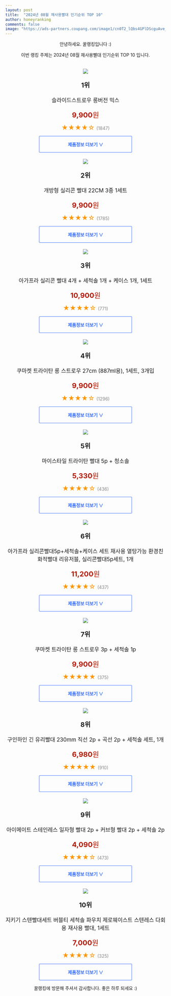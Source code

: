 ```yaml
---
layout: post
title:  "2024년 08월 재사용빨대 인기순위 TOP 10"
author: honeyranking
comments: false
image: "https://ads-partners.coupang.com/image1/cn0T2_lQbs4GPlDScguAve_uhVGP6NvzWTWcjCwBhDZr3QRtgejHJCLWIv9gnRPcV0-8bchRIXwH5a8DMS6aOBk95fmpq6caaecJxumaxed5dDv-SW-H3pX4yC79yA0sONTGdR5GsMe71OdiBKlpZwRSGTJBlhe1jSH4jPCnImIl6-KP2dD5_4OyBtLb9PCLFtHieJgaafZFYSB2A5GQXovqM_wW9YdlvhgJxkgSC5-5RpBHjnJMXHfFPGYFJeHKvA12_CTaHzprxBJSPTRd_jSnBa4wF1yHoQ=="
---
```

<p style="text-align: center;">안녕하세요. 꿀랭킹입니다 :)</p>
<p style="text-align: center;">이번 랭킹 주제는 2024년 08월 재사용빨대 인기순위 TOP 10 입니다.</p><center><img src="https://ads-partners.coupang.com/image1/cn0T2_lQbs4GPlDScguAve_uhVGP6NvzWTWcjCwBhDZr3QRtgejHJCLWIv9gnRPcV0-8bchRIXwH5a8DMS6aOBk95fmpq6caaecJxumaxed5dDv-SW-H3pX4yC79yA0sONTGdR5GsMe71OdiBKlpZwRSGTJBlhe1jSH4jPCnImIl6-KP2dD5_4OyBtLb9PCLFtHieJgaafZFYSB2A5GQXovqM_wW9YdlvhgJxkgSC5-5RpBHjnJMXHfFPGYFJeHKvA12_CTaHzprxBJSPTRd_jSnBa4wF1yHoQ==" style="margin-top:20px" /></center><p style="text-align: center; font-size: 20px"><b>1위</b></p><p style="text-align: center; font-size: 17px">슬라이드스트로우 롱버전 믹스</p><p style="text-align: center;"><span style="color: #b61800; font-size: 22px;"><b>9,900</b>원</span></p><p style="text-align: center;"><span style="color: #ff9600; font-size: 20px;">★★★★☆ </span><span style="color: #878787;">(1847)</span></p><center><a href="https://link.coupang.com/re/AFFSDP?lptag=AF3899140&subid=honeyrank&pageKey=7434940305&itemId=19319411675&vendorItemId=86433562345&traceid=V0-153-182d425912e02caa&requestid=20240830130000670299209549&token=31850C%7CMIXED"><div style="font-size: 14px; display: inline-block; padding: 15px 90px; color: #346aff; border-radius: 2px; border: 1px solid #346aff; cursor: pointer;"><b>제품정보 더보기 &or;</b></div></a></center><center><img src="https://ads-partners.coupang.com/image1/eZGzHdcagbQ5yUbzeQJ3nmZ7n2669uCdaCB4HBxZptmsiO8v8nmWCUJbzCCy0RZcKeLYpJ1BZxFACL4qSLwNJ-ru0iZm1VlzabXazy0XTmZtudPVnI4uy7DdagIp-byJYGNk3W_cegIGgRVNkSU8AkZ-oN5PceVCP6BfUwOZNTRwSgHXjzpC2AxCX7ZJ2U9JwJXSexy43hq4E_81Ou1GtCZ2rJzHLYxnVhVsqoLfHOa0MU7R1-YKRG5zpsFSnANHquNgk_28SWO5j-3yBmSUB_iu3k8UM1kVRY_erW7IpkXxCa_Tb99rC06NTw==" style="margin-top:20px" /></center><p style="text-align: center; font-size: 20px"><b>2위</b></p><p style="text-align: center; font-size: 17px">개방형 실리콘 빨대 22CM 3종 1세트</p><p style="text-align: center;"><span style="color: #b61800; font-size: 22px;"><b>9,900</b>원</span></p><p style="text-align: center;"><span style="color: #ff9600; font-size: 20px;">★★★★☆ </span><span style="color: #878787;">(1785)</span></p><center><a href="https://link.coupang.com/re/AFFSDP?lptag=AF3899140&subid=honeyrank&pageKey=7647802397&itemId=20340615215&vendorItemId=87425441442&traceid=V0-153-d3fa3cfb40e7ad82&requestid=20240830130000670299209549&token=31850C%7CMIXED"><div style="font-size: 14px; display: inline-block; padding: 15px 90px; color: #346aff; border-radius: 2px; border: 1px solid #346aff; cursor: pointer;"><b>제품정보 더보기 &or;</b></div></a></center><center><img src="https://ads-partners.coupang.com/image1/PRigoD2HBq01TjKsPZPHyVFop-JTnam5gqkMfd43dRPJCfFVR8V-xlhOHlVi_26CLYBIYtychoFrp5IWUMSn9pq2bGU1lURNe5FcRIZPC_20sgWKIx2_sPajxyle2y5QfNo4-m7E3aP2seyTpncjnPUYx62Ie166lMWRMwCWDIxLU7LLxwpYCXjXThU1KTs_egSlndbcmduiKVxJUdzZScU0kt_Rzezvhz5xIA6Zfi5vKDEBa_XhXGG93eGB7IwCUwtcNm3BgEB3nko8WoLXdhFnnHhfnfwH68o6QFa5Cg==" style="margin-top:20px" /></center><p style="text-align: center; font-size: 20px"><b>3위</b></p><p style="text-align: center; font-size: 17px">아가프라 실리콘 빨대 4개 + 세척솔 1개 + 케이스 1개, 1세트</p><p style="text-align: center;"><span style="color: #b61800; font-size: 22px;"><b>10,900</b>원</span></p><p style="text-align: center;"><span style="color: #ff9600; font-size: 20px;">★★★★☆ </span><span style="color: #878787;">(771)</span></p><center><a href="https://link.coupang.com/re/AFFSDP?lptag=AF3899140&subid=honeyrank&pageKey=1395617527&itemId=2430973160&vendorItemId=70424924479&traceid=V0-153-4f16ea5b5b2936cb&clickBeacon=544048b0-6684-11ef-a2ae-38834897360b%7E3&requestid=20240830130000670299209549&token=31850C%7CMIXED"><div style="font-size: 14px; display: inline-block; padding: 15px 90px; color: #346aff; border-radius: 2px; border: 1px solid #346aff; cursor: pointer;"><b>제품정보 더보기 &or;</b></div></a></center><center><img src="https://ads-partners.coupang.com/image1/vf60jEKOsgCgoG_qvUh2dsKmX_P5jUaFAlTW1fIlANQB185d7j120wW6pkxxvmLFatOt_3Hnh1DHsmSOxM3hCC72J2u78PnTSnQ-UefH9YiU8LO3oWY5tlhkLLMXlOgs9CioBmDNG9rrSe9uP0NEWpHGs6yb8Ivm2ms3NJP36qVHJaJ9e--C6f-uTMuOzucwtuH99EgGbr4H-435ppK1nL-JcxgxBrBRstXTRXHcHdhldpfWpZht9wxk2XvvsHTLmjQXBWdSGnvsfibsWkyro21mOmnutc_fMh1V8jMmWpDE1YqUIfxv_czRRsIKdA==" style="margin-top:20px" /></center><p style="text-align: center; font-size: 20px"><b>4위</b></p><p style="text-align: center; font-size: 17px">쿠마켓 트라이탄 롱 스트로우 27cm (887ml용), 1세트, 3개입</p><p style="text-align: center;"><span style="color: #b61800; font-size: 22px;"><b>9,900</b>원</span></p><p style="text-align: center;"><span style="color: #ff9600; font-size: 20px;">★★★★☆ </span><span style="color: #878787;">(1296)</span></p><center><a href="https://link.coupang.com/re/AFFSDP?lptag=AF3899140&subid=honeyrank&pageKey=8206749766&itemId=23543242699&vendorItemId=90707056219&traceid=V0-153-51ac87b637a4160b&clickBeacon=544048b0-6684-11ef-a7b4-340e74f1258b%7E3&requestid=20240830130000670299209549&token=31850C%7CMIXED"><div style="font-size: 14px; display: inline-block; padding: 15px 90px; color: #346aff; border-radius: 2px; border: 1px solid #346aff; cursor: pointer;"><b>제품정보 더보기 &or;</b></div></a></center><center><img src="https://ads-partners.coupang.com/image1/kbAAx9sNdhT9O9ZBkb_smaodVKCCNk-LuEtafblBN521T0cm8C3sMHSIF0NinP5fum42a3JSxvvr8GS5QN2a6lfgTxchuXnZ3cy5uOZ-yvirkBV_Ea5PpeEvVGYTqjrvadZj7fCWKNBORrnxvarRQO-hkmCQFI_osVqVA3TRv6dwW1ox1aWz0gjkUHCO1N6D5lki-IZEwNYPePvXbQsYOnSqEFyfyzD1cLtcqAT9IiC4MQdMWyMjWdPOg9w1n0ziUdHFep_sKbUoZ24t7FIwCM6AIJ68kXJMPg8=" style="margin-top:20px" /></center><p style="text-align: center; font-size: 20px"><b>5위</b></p><p style="text-align: center; font-size: 17px">마이스타일 트라이탄 빨대 5p + 청소솔</p><p style="text-align: center;"><span style="color: #b61800; font-size: 22px;"><b>5,330</b>원</span></p><p style="text-align: center;"><span style="color: #ff9600; font-size: 20px;">★★★★☆ </span><span style="color: #878787;">(436)</span></p><center><a href="https://link.coupang.com/re/AFFSDP?lptag=AF3899140&subid=honeyrank&pageKey=7149750706&itemId=17972660022&vendorItemId=85129814218&traceid=V0-153-1a2e420df0072087&requestid=20240830130000670299209549&token=31850C%7CMIXED"><div style="font-size: 14px; display: inline-block; padding: 15px 90px; color: #346aff; border-radius: 2px; border: 1px solid #346aff; cursor: pointer;"><b>제품정보 더보기 &or;</b></div></a></center><center><img src="https://ads-partners.coupang.com/image1/jMRTMcLkf8HOF9cZjJeHuxsUGI0ufTWyBfLZuTFBNcHlrwd5oR-qvYINhMO2_8_lRYC5lH_76Y9FOErDuGb6PuUVUXYimktFmIZfnjPhlQ6fgeIFuGAWW9JUW0JgQ2FaYSFMPIq3f1V3Wu6rZtutTPCGbH75ZTj-jgbtm4i5P-W-zYjSMiy7_lf7p9jULxG79nowHXzYE0hjkZihfuAMJBALlcrleCD1Tw7n6WtJXZ-UrzV_MslMPcNEKjLMazu5hCrBIhA5yOYox0cVNxywBhxttkxWvEjTICxBZpmu88783dw5ijNCetesxb2aKQ==" style="margin-top:20px" /></center><p style="text-align: center; font-size: 20px"><b>6위</b></p><p style="text-align: center; font-size: 17px">아가프라 실리콘빨대5p+세척솔+케이스 세트 재사용 열탕가능 환경친화적빨대 리유저블, 실리콘빨대5p세트, 1개</p><p style="text-align: center;"><span style="color: #b61800; font-size: 22px;"><b>11,200</b>원</span></p><p style="text-align: center;"><span style="color: #ff9600; font-size: 20px;">★★★★☆ </span><span style="color: #878787;">(437)</span></p><center><a href="https://link.coupang.com/re/AFFSDP?lptag=AF3899140&subid=honeyrank&pageKey=7525758445&itemId=19748082022&vendorItemId=86851636049&traceid=V0-153-37b9a64ca7c53455&clickBeacon=54406fc0-6684-11ef-8e07-8acf7ccd349e%7E3&requestid=20240830130000670299209549&token=31850C%7CMIXED"><div style="font-size: 14px; display: inline-block; padding: 15px 90px; color: #346aff; border-radius: 2px; border: 1px solid #346aff; cursor: pointer;"><b>제품정보 더보기 &or;</b></div></a></center><center><img src="https://ads-partners.coupang.com/image1/Mh7fFZOiKjdbKzJCMitkOncGatpd023KLnPkYe5A4e_3PJO7e7tEmw4lodbN2J8U66uOYzcpGnUBUHkzC6wFnt5RKxaEhVXICNAhoESOr3VKEkrKl67LsdXaUMJTyNhUYweVqgl-GUR2rPrqXi6npHojrp3gJE6URV9QddeVQEBL6t-6JTNT4hXfblZKRXl5mOIWsEdWyV2nBfUTa83mIehfGth4t7OImVQ7WqWRUoB0DVShc9KnsQ9M3y1OOMYw9rYtHwJ4FVsnVRhuhYbtZBNQSqZAM036dz3G_ZdrRlQcoN7lK_43Pko=" style="margin-top:20px" /></center><p style="text-align: center; font-size: 20px"><b>7위</b></p><p style="text-align: center; font-size: 17px">쿠마켓 트라이탄 롱 스트로우 3p + 세척솔 1p</p><p style="text-align: center;"><span style="color: #b61800; font-size: 22px;"><b>9,900</b>원</span></p><p style="text-align: center;"><span style="color: #ff9600; font-size: 20px;">★★★★★ </span><span style="color: #878787;">(375)</span></p><center><a href="https://link.coupang.com/re/AFFSDP?lptag=AF3899140&subid=honeyrank&pageKey=8185397522&itemId=23408384494&vendorItemId=90466654937&traceid=V0-153-6da694dad1535f96&requestid=20240830130000670299209549&token=31850C%7CMIXED"><div style="font-size: 14px; display: inline-block; padding: 15px 90px; color: #346aff; border-radius: 2px; border: 1px solid #346aff; cursor: pointer;"><b>제품정보 더보기 &or;</b></div></a></center><center><img src="https://ads-partners.coupang.com/image1/ccP__dZpRAGFhxLhcQGTst5xUllQvMcfHuSW5U4GaMBR0zI9VndLw24gmaRJQMXa-6vcpsT42nXIoSYudXMaSq0VhNYwmkqQc5yhEbgaUGXXYcRPfoZ1ZqX-AskIpe9lRzdwIvRdi4oLOW7A6DshRY1XXSZoxwuq1nR8mgVyHN_aCdI4L8ePnBgXX7G0QtM9m1Ey_HziC4Zb9TMj44qxUh0FdM8hVv91htfzlJyHwaYJeskRd5CP9Pi2OK8ZX_PXL7sDAfwQQQFm3wTGcvit73m3OIhjH2uytoIl7VVvZQ==" style="margin-top:20px" /></center><p style="text-align: center; font-size: 20px"><b>8위</b></p><p style="text-align: center; font-size: 17px">구인하인 긴 유리빨대 230mm 직선 2p + 곡선 2p + 세척솔 세트, 1개</p><p style="text-align: center;"><span style="color: #b61800; font-size: 22px;"><b>6,980</b>원</span></p><p style="text-align: center;"><span style="color: #ff9600; font-size: 20px;">★★★★★ </span><span style="color: #878787;">(910)</span></p><center><a href="https://link.coupang.com/re/AFFSDP?lptag=AF3899140&subid=honeyrank&pageKey=7789785411&itemId=21072562445&vendorItemId=88134786521&traceid=V0-153-9443db41fbb3cf3a&clickBeacon=54406fc0-6684-11ef-98a1-7ab2c736e99d%7E3&requestid=20240830130000670299209549&token=31850C%7CMIXED"><div style="font-size: 14px; display: inline-block; padding: 15px 90px; color: #346aff; border-radius: 2px; border: 1px solid #346aff; cursor: pointer;"><b>제품정보 더보기 &or;</b></div></a></center><center><img src="https://ads-partners.coupang.com/image1/xxUEZsJjmng6dcBFxwTMIwml5VWoK3MiK5DjqhO5hr1lpA897soC0igPMHAVZXw7Viboy5VoXqerb3kvwEi1FJE6GChf0rBGq_-PEFZxttsS7HtrHvC2qkNXN0pTxarcoIufesYTucOA_e3Ecg7msFELf5r9dR5MC8JAuMeQcRBZph9DvRq3wSBEoDJcrHWNwT7LB1L80hSMenORfxWiI30qQHHly-yFP52rgD8WYOYRTOCOuRaxToMBuluLCGOXUbfUA211MZNXOs7qnjC2sBurQhIuPR-7HA==" style="margin-top:20px" /></center><p style="text-align: center; font-size: 20px"><b>9위</b></p><p style="text-align: center; font-size: 17px">아이메이트 스테인레스 일자형 빨대 2p + 커브형 빨대 2p + 세척솔 2p</p><p style="text-align: center;"><span style="color: #b61800; font-size: 22px;"><b>4,090</b>원</span></p><p style="text-align: center;"><span style="color: #ff9600; font-size: 20px;">★★★★☆ </span><span style="color: #878787;">(473)</span></p><center><a href="https://link.coupang.com/re/AFFSDP?lptag=AF3899140&subid=honeyrank&pageKey=310188131&itemId=977894928&vendorItemId=5393420605&traceid=V0-153-b44bfb0f036c6c49&requestid=20240830130000670299209549&token=31850C%7CMIXED"><div style="font-size: 14px; display: inline-block; padding: 15px 90px; color: #346aff; border-radius: 2px; border: 1px solid #346aff; cursor: pointer;"><b>제품정보 더보기 &or;</b></div></a></center><center><img src="https://ads-partners.coupang.com/image1/51d20MQahxYlCEKI5-rNprD4wzEd_0wpZTlUARhDpyIDbDSvCXEAp83C_I2ERATshhc7vQ9s1tKJX5fQH6nPKiiw9srKODrFkbOJM3_OV4ox7eALCpblLLshGt6ajVuPFdv-YkCv2v-6ggWUHIkOXB2fN30dVV_fgQQ8060-7gZMt70EJZwQnrrRHwcuYraO-u7z_qEY4gP2__dcFgI9fS1TSgOuMLb-h-FQitzl8JgJ-32z_rVDInlwu8KrjpyQcKYM569AN5i3Uur4YS7pcaH8gplMD297wpgcEmr9yYeQnL-J-OCk6F6k3k4K1Ar6" style="margin-top:20px" /></center><p style="text-align: center; font-size: 20px"><b>10위</b></p><p style="text-align: center; font-size: 17px">지키기 스텐빨대세트 버블티 세척솔 파우치 제로웨이스트 스텐레스 다회용 재사용 빨대, 1세트</p><p style="text-align: center;"><span style="color: #b61800; font-size: 22px;"><b>7,000</b>원</span></p><p style="text-align: center;"><span style="color: #ff9600; font-size: 20px;">★★★★☆ </span><span style="color: #878787;">(325)</span></p><center><a href="https://link.coupang.com/re/AFFSDP?lptag=AF3899140&subid=honeyrank&pageKey=7411539844&itemId=19204802136&vendorItemId=89232584094&traceid=V0-153-dbc3498c754c9939&clickBeacon=54406fc0-6684-11ef-aa30-e5bdca53a2a0%7E3&requestid=20240830130000670299209549&token=31850C%7CMIXED"><div style="font-size: 14px; display: inline-block; padding: 15px 90px; color: #346aff; border-radius: 2px; border: 1px solid #346aff; cursor: pointer;"><b>제품정보 더보기 &or;</b></div></a></center><p style="text-align: center;">꿀랭킹에 방문해 주셔서 감사합니다. 좋은 하루 되세요 :)</p>